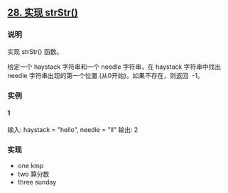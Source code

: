 ## [28. 实现 strStr()](https://leetcode-cn.com/problems/implement-strstr/)

### 说明
实现 strStr() 函数。

给定一个 haystack 字符串和一个 needle 字符串，在 haystack 字符串中找出 needle 字符串出现的第一个位置 (从0开始)。如果不存在，则返回  -1。

### 实例
#### 1
输入: haystack = "hello", needle = "ll"
输出: 2

### 实现
* one kmp
* two 算分数
* three sunday